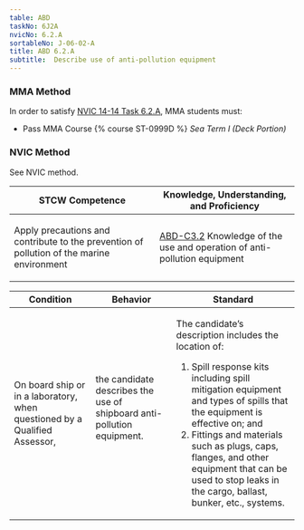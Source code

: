 ```yaml
---
table: ABD
taskNo: 6J2A
nvicNo: 6.2.A 
sortableNo: J-06-02-A
title: ABD 6.2.A 
subtitle:  Describe use of anti-pollution equipment
---
```



### MMA Method

In order to satisfy  [NVIC 14-14  Task  6.2.A]({{site.baseurl}}/assets/images/nvic-14-14.pdf), MMA students must:

* Pass MMA Course {% course ST-0999D %}  *Sea Term I (Deck Portion)*


### NVIC Method

<a onclick="togglevisibility('nvic_methods')" >See NVIC method.</a>

<div id='nvic_methods' class='hide'>

<table>
<thead>
<tr>
<th class='forty'> STCW Competence </th>
<th class='sixty'> Knowledge, Understanding, and Proficiency </th>
</tr>
</thead>




<tbody>
<tr><td markdown='1'>

Apply precautions and contribute to the prevention of pollution of the marine environment

</td><td markdown='1'>

[ABD-C3.2]({{site.baseurl}}/tables/25.html#ABD-C3.2) Knowledge of the use and operation of anti-pollution equipment

</td></tr>


</tbody>
</table>


<table>
<thead>
<tr><th class='twenty'>  Condition </th><th class='twenty'> Behavior </th><th  class='sixty'>Standard </th></tr>
</thead>
<tbody >



<tr><td markdown='1'>

On board ship or in a laboratory, when questioned by a Qualified Assessor,

</td><td markdown='1'>

the candidate describes the use of shipboard anti- pollution equipment.

<br>

<div class="tooltip">
<span class="tooltiptext">
</span>
</div>


</td><td markdown='1'>

The candidate’s description includes the location of:

1. Spill response kits including spill mitigation equipment and types of spills that the equipment is effective on; and
2. Fittings and materials such as plugs, caps, flanges, and other equipment that can be used to stop leaks in the cargo, ballast, bunker, etc., systems. 

</td></tr>
</tbody>
</table>
</div>
